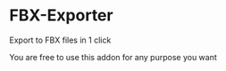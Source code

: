 # FBX-Exporter
Export to FBX files in 1 click

You are free to use this addon for any purpose you want
